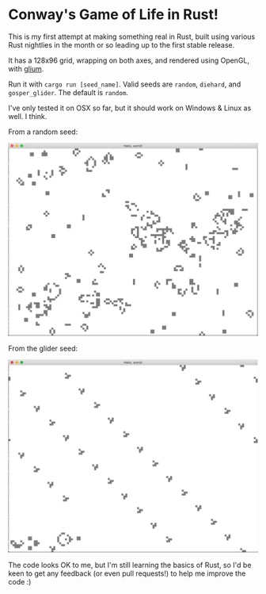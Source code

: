 # Conway's Game of Life in Rust!

This is my first attempt at making something real in Rust, built using various Rust nightlies in the month or so
leading up to the first stable release. 

It has a 128x96 grid, wrapping on both axes, and rendered using OpenGL, with [glium](http://github.com/tomaka/glium).

Run it with `cargo run [seed_name]`. Valid seeds are `random`, `diehard`, and `gosper_glider`. The default is `random`.

I've only tested it on OSX so far, but it should work on Windows & Linux as well. I think.

From a random seed:

![random image](random.png)

From the glider seed:

![glider image](gliders.png)

The code looks OK to me, but I'm still learning the basics of Rust, so I'd be keen to get any feedback (or even pull
requests!) to help me improve the code :)
